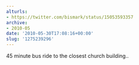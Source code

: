 ```yaml
---
alturls:
- https://twitter.com/bismark/status/15053593357
archive:
- 2010-05
date: '2010-05-30T17:08:16+00:00'
slug: '1275239296'
---
```


45 minute bus ride to the closest church building..

